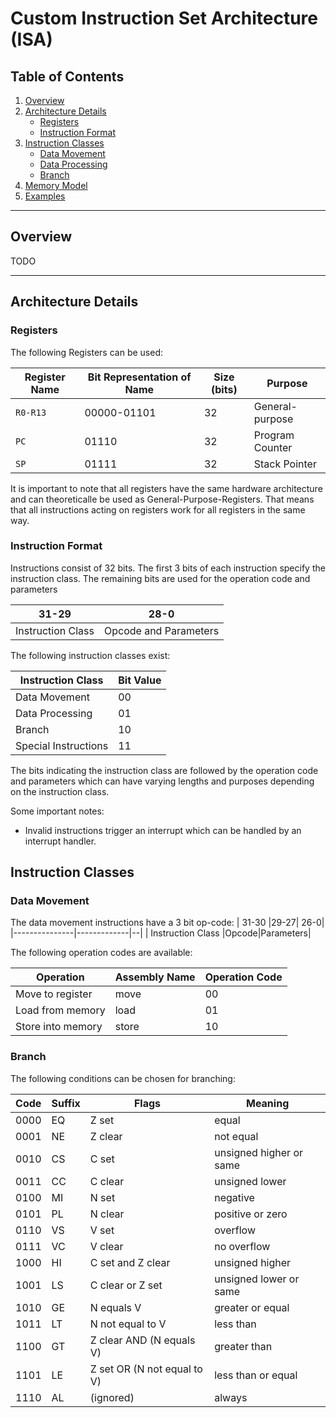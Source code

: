 # Custom Instruction Set Architecture (ISA)

## Table of Contents
1. [Overview](#overview)
2. [Architecture Details](#architecture-details)
   - [Registers](#registers)
   - [Instruction Format](#instruction-format)
3. [Instruction Classes](#instruction-classes)
   - [Data Movement](#data-movement)
   - [Data Processing](#data-processing)
   - [Branch](#branch)
4. [Memory Model](#memory-model)
5. [Examples](#examples)

---

## Overview
TODO

---

## Architecture Details

### Registers
The following Registers can be used:

| Register Name |Bit Representation of Name| Size (bits) | Purpose                 |
|--------------|-|-------------|-------------------------|
| `R0-R13`      |00000-01101| 32          | General-purpose         |
| `PC`          |01110| 32          | Program Counter         |
| `SP`          |01111| 32          | Stack Pointer           |

It is important to note that all registers have the same hardware architecture and can
theoreticalle be used as General-Purpose-Registers. That means that all instructions 
acting on registers work for all registers in the same way.

### Instruction Format
Instructions consist of 32 bits. The first 3 bits of each instruction specify the instruction class. The remaining bits are used for the operation code and parameters 

| 31-29             |28-0                 |
|-------------------|---------------------|
| Instruction Class |Opcode and Parameters|

The following instruction classes exist:

| Instruction Class | Bit Value   |
|-------------------|-------------|
| Data Movement     | 00          |
| Data Processing   | 01          |
| Branch            | 10          |
| Special Instructions | 11       |

The bits indicating the instruction class are followed by the operation code and parameters which can have varying lengths and purposes depending on the instruction 
class. 

Some important notes:
- Invalid instructions trigger an interrupt which can be handled by an interrupt handler.


## Instruction Classes

### Data Movement

The data movement instructions have a 3 bit op-code:
|  31-30        |29-27|       26-0|
|---------------|-------------|--|
| Instruction Class     |Opcode|Parameters|

The following operation codes are available:

| Operation             | Assembly Name | Operation Code|
|-----------------------|---------------|---------------|
| Move to register      | move          |00             |
| Load from memory      | load          |01             |
| Store into memory     | store         |10             |


### Branch
The following conditions can be chosen for branching:

| Code  | Suffix | Flags                           | Meaning                   |
|-------|--------|---------------------------------|---------------------------|
| 0000  | EQ     | Z set                          | equal                     |
| 0001  | NE     | Z clear                        | not equal                 |
| 0010  | CS     | C set                          | unsigned higher or same   |
| 0011  | CC     | C clear                        | unsigned lower            |
| 0100  | MI     | N set                          | negative                  |
| 0101  | PL     | N clear                        | positive or zero          |
| 0110  | VS     | V set                          | overflow                  |
| 0111  | VC     | V clear                        | no overflow               |
| 1000  | HI     | C set and Z clear              | unsigned higher           |
| 1001  | LS     | C clear or Z set               | unsigned lower or same    |
| 1010  | GE     | N equals V                     | greater or equal          |
| 1011  | LT     | N not equal to V               | less than                 |
| 1100  | GT     | Z clear AND (N equals V)       | greater than              |
| 1101  | LE     | Z set OR (N not equal to V)    | less than or equal        |
| 1110  | AL     | (ignored)                      | always                    |






